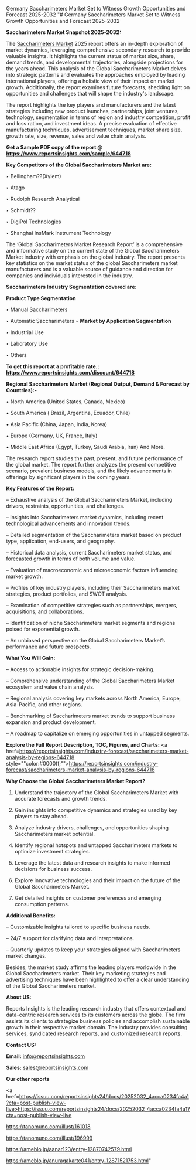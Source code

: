 Germany Saccharimeters Market Set to Witness Growth Opportunities and Forecast 2025-2032
"# Germany Saccharimeters Market Set to Witness Growth Opportunities and Forecast 2025-2032

<strong>Saccharimeters Market Snapshot 2025-2032:</strong>

The <a href=https://www.reportsinsights.com/sample/644718>Saccharimeters Market</a> 2025 report offers an in-depth exploration of market dynamics, leveraging comprehensive secondary research to provide valuable insights. It highlights the current status of market size, share, demand trends, and developmental trajectories, alongside projections for the years ahead. This analysis of the Global Saccharimeters Market delves into strategic patterns and evaluates the approaches employed by leading international players, offering a holistic view of their impact on market growth. Additionally, the report examines future forecasts, shedding light on opportunities and challenges that will shape the industry's landscape.

The report highlights the key players and manufacturers and the latest strategies including new product launches, partnerships, joint ventures, technology, segmentation in terms of region and industry competition, profit and loss ration, and investment ideas. A precise evaluation of effective manufacturing techniques, advertisement techniques, market share size, growth rate, size, revenue, sales and value chain analysis.

<strong>Get a Sample PDF copy of the report @ <a href=https://www.reportsinsights.com/sample/644718 style=color:#0000ff;>https://www.reportsinsights.com/sample/644718</a></strong>

<strong>Key Competitors of the Global Saccharimeters Market are:</strong>

‣ Bellingham??(Xylem)

‣ Atago

‣ Rudolph Research Analytical

‣ Schmidt??

‣ DigiPol Technologies

‣ Shanghai InsMark Instrument Technology

The ‘Global Saccharimeters Market Research Report’ is a comprehensive and informative study on the current state of the Global Saccharimeters Market industry with emphasis on the global industry. The report presents key statistics on the market status of the global Saccharimeters market manufacturers and is a valuable source of guidance and direction for companies and individuals interested in the industry.

<strong>Saccharimeters Industry Segmentation covered are:</strong>

<strong>Product Type Segmentation</strong>

‣ Manual Saccharimeters

‣ Automatic Saccharimeters
‣ 
<strong>Market by Application Segmentation</strong>

‣ Industrial Use

‣ Laboratory Use

‣ Others

<strong>To get this report at a profitable rate.: <a href=https://www.reportsinsights.com/discount/644718 style=color:#0000ff;>https://www.reportsinsights.com/discount/644718</a></strong>

<strong>Regional Saccharimeters Market (Regional Output, Demand &amp; Forecast by Countries):-</strong>

• North America (United States, Canada, Mexico)

• South America ( Brazil, Argentina, Ecuador, Chile)

• Asia Pacific (China, Japan, India, Korea)

• Europe (Germany, UK, France, Italy)

• Middle East Africa (Egypt, Turkey, Saudi Arabia, Iran) And More.

The research report studies the past, present, and future performance of the global market. The report further analyzes the present competitive scenario, prevalent business models, and the likely advancements in offerings by significant players in the coming years.

<strong>Key Features of the Report:</strong>

– Exhaustive analysis of the Global Saccharimeters Market, including drivers, restraints, opportunities, and challenges.

– Insights into Saccharimeters market dynamics, including recent technological advancements and innovation trends.

– Detailed segmentation of the Saccharimeters market based on product type, application, end-users, and geography.

– Historical data analysis, current Saccharimeters market status, and forecasted growth in terms of both volume and value.

– Evaluation of macroeconomic and microeconomic factors influencing market growth.

– Profiles of key industry players, including their Saccharimeters market strategies, product portfolios, and SWOT analysis.

– Examination of competitive strategies such as partnerships, mergers, acquisitions, and collaborations.

– Identification of niche Saccharimeters market segments and regions poised for exponential growth.

– An unbiased perspective on the Global Saccharimeters Market’s performance and future prospects.

<strong>What You Will Gain:</strong>

– Access to actionable insights for strategic decision-making.

– Comprehensive understanding of the Global Saccharimeters Market ecosystem and value chain analysis.

– Regional analysis covering key markets across North America, Europe, Asia-Pacific, and other regions.

– Benchmarking of Saccharimeters market trends to support business expansion and product development.

– A roadmap to capitalize on emerging opportunities in untapped segments.

<strong>Explore the Full Report Description, TOC, Figures, and Charts:</strong>
<a href=https://reportsinsights.com/industry-forecast/saccharimeters-market-analysis-by-regions-644718 style=""color:#0000ff;"">https://reportsinsights.com/industry-forecast/saccharimeters-market-analysis-by-regions-644718</a>

<strong>Why Choose the Global Saccharimeters Market Report?</strong>

1. Understand the trajectory of the Global Saccharimeters Market with accurate forecasts and growth trends.

2. Gain insights into competitive dynamics and strategies used by key players to stay ahead.

3. Analyze industry drivers, challenges, and opportunities shaping Saccharimeters market potential.

4. Identify regional hotspots and untapped Saccharimeters markets to optimize investment strategies.

5. Leverage the latest data and research insights to make informed decisions for business success.

6. Explore innovative technologies and their impact on the future of the Global Saccharimeters Market.

7. Get detailed insights on customer preferences and emerging consumption patterns.

<strong>Additional Benefits:</strong>

– Customizable insights tailored to specific business needs.

– 24/7 support for clarifying data and interpretations.

– Quarterly updates to keep your strategies aligned with Saccharimeters market changes.

Besides, the market study affirms the leading players worldwide in the Global Saccharimeters market. Their key marketing strategies and advertising techniques have been highlighted to offer a clear understanding of the Global Saccharimeters market.

<strong><strong>About US</strong>:</strong>

Reports Insights is the leading research industry that offers contextual and data-centric research services to its customers across the globe. The firm assists its clients to strategize business policies and accomplish sustainable growth in their respective market domain. The industry provides consulting services, syndicated research reports, and customized research reports.

<strong>Contact US:</strong>

<p class=><b>Email:</b> <a href=mailto:info@reportsinsights.com>info@reportsinsights.com</a></p>
<p class=><b>Sales:</b> <a href=mailto:sales@reportsinsights.com>sales@reportsinsights.com</a></p>

<strong>Our other reports</strong>

<a href=https://issuu.com/reportsinsights24/docs/20252032_4acca0234fa4a1?cta=post-publish-view-live>https://issuu.com/reportsinsights24/docs/20252032_4acca0234fa4a1?cta=post-publish-view-live</a>

<a href=https://tanomuno.com/illust/161018>https://tanomuno.com/illust/161018</a>

<a href=https://tanomuno.com/illust/196999>https://tanomuno.com/illust/196999</a>

<a href=https://ameblo.jp/aanar123/entry-12870742579.html>https://ameblo.jp/aanar123/entry-12870742579.html</a>

<a href=https://ameblo.jp/anuragakarte041/entry-12871521753.html>https://ameblo.jp/anuragakarte041/entry-12871521753.html</a>"
